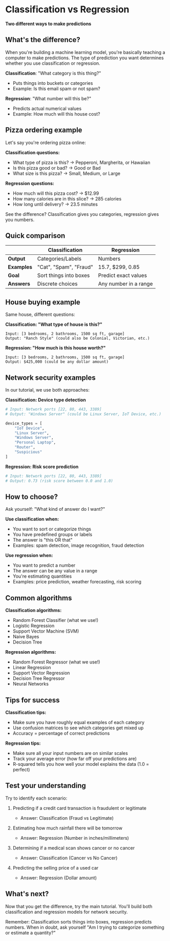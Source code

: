 # Classification vs Regression

**Two different ways to make predictions**

## What's the difference?

When you're building a machine learning model, you're basically teaching a computer to make predictions. The type of prediction you want determines whether you use classification or regression.

**Classification**: "What category is this thing?"
- Puts things into buckets or categories
- Example: Is this email spam or not spam?

**Regression**: "What number will this be?"
- Predicts actual numerical values
- Example: How much will this house cost?

## Pizza ordering example

Let's say you're ordering pizza online:

**Classification questions:**
- What type of pizza is this? → Pepperoni, Margherita, or Hawaiian
- Is this pizza good or bad? → Good or Bad  
- What size is this pizza? → Small, Medium, or Large

**Regression questions:**
- How much will this pizza cost? → $12.99
- How many calories are in this slice? → 285 calories
- How long until delivery? → 23.5 minutes

See the difference? Classification gives you categories, regression gives you numbers.

## Quick comparison

| | Classification | Regression |
|---|---|---|
| **Output** | Categories/Labels | Numbers |
| **Examples** | "Cat", "Spam", "Fraud" | 15.7, $299, 0.85 |
| **Goal** | Sort things into boxes | Predict exact values |
| **Answers** | Discrete choices | Any number in a range |
## House buying example

Same house, different questions:

**Classification: "What type of house is this?"**
```
Input: [3 bedrooms, 2 bathrooms, 1500 sq ft, garage]
Output: "Ranch Style" (could also be Colonial, Victorian, etc.)
```

**Regression: "How much is this house worth?"**
```
Input: [3 bedrooms, 2 bathrooms, 1500 sq ft, garage]  
Output: $425,000 (could be any dollar amount)
```

## Network security examples

In our tutorial, we use both approaches:

**Classification: Device type detection**
```python
# Input: Network ports [22, 80, 443, 3389]
# Output: "Windows Server" (could be Linux Server, IoT Device, etc.)

device_types = [
    "IoT Device",      
    "Linux Server",    
    "Windows Server",  
    "Personal Laptop", 
    "Router",          
    "Suspicious"       
]
```

**Regression: Risk score prediction**
```python
# Input: Network ports [22, 80, 443, 3389]
# Output: 0.73 (risk score between 0.0 and 1.0)
```

## How to choose?

Ask yourself: "What kind of answer do I want?"

**Use classification when:**
- You want to sort or categorize things
- You have predefined groups or labels
- The answer is "this OR that"
- Examples: spam detection, image recognition, fraud detection

**Use regression when:**
- You want to predict a number
- The answer can be any value in a range
- You're estimating quantities
- Examples: price prediction, weather forecasting, risk scoring

## Common algorithms

**Classification algorithms:**
- Random Forest Classifier (what we use!)
- Logistic Regression
- Support Vector Machine (SVM)
- Naive Bayes
- Decision Tree

**Regression algorithms:**
- Random Forest Regressor (what we use!)
- Linear Regression
- Support Vector Regression
- Decision Tree Regressor
- Neural Networks

## Tips for success

**Classification tips:**
- Make sure you have roughly equal examples of each category
- Use confusion matrices to see which categories get mixed up
- Accuracy = percentage of correct predictions

**Regression tips:**
- Make sure all your input numbers are on similar scales
- Track your average error (how far off your predictions are)
- R-squared tells you how well your model explains the data (1.0 = perfect)

## Test your understanding

Try to identify each scenario:

1. Predicting if a credit card transaction is fraudulent or legitimate
   - Answer: Classification (Fraud vs Legitimate)

2. Estimating how much rainfall there will be tomorrow
   - Answer: Regression (Number in inches/millimeters)

3. Determining if a medical scan shows cancer or no cancer
   - Answer: Classification (Cancer vs No Cancer)

4. Predicting the selling price of a used car
   - Answer: Regression (Dollar amount)

## What's next?

Now that you get the difference, try the main tutorial. You'll build both classification and regression models for network security.

Remember: Classification sorts things into boxes, regression predicts numbers. When in doubt, ask yourself "Am I trying to categorize something or estimate a quantity?"
